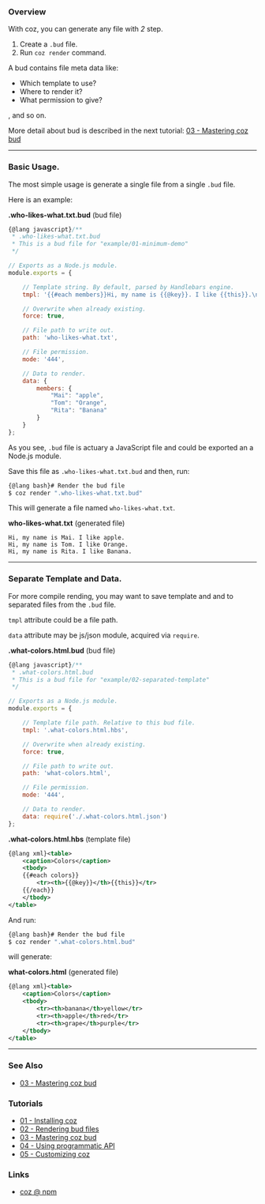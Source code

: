 ### Overview

With coz, you can generate any file with *2* step.

1. Create a `.bud` file.
2. Run `coz render` command.

A bud contains file meta data like:

+ Which template to use?
+ Where to render it?
+ What permission to give?

, and so on.

More detail about bud is described in the next tutorial: [03 - Mastering coz bud][tutorial_03_mastering_coz_bud_url]


*****

### Basic Usage.


The most simple usage is generate a single file from a single `.bud` file.

Here is an example:

**.who-likes-what.txt.bud** (bud file)
```javascript
{@lang javascript}/**
 * .who-likes-what.txt.bud
 * This is a bud file for "example/01-minimum-demo"
 */

// Exports as a Node.js module.
module.exports = {

    // Template string. By default, parsed by Handlebars engine.
    tmpl: '{{#each members}}Hi, my name is {{@key}}. I like {{this}}.\n{{/each}}',

    // Overwrite when already existing.
    force: true,

    // File path to write out.
    path: 'who-likes-what.txt',

    // File permission.
    mode: '444',

    // Data to render.
    data: {
        members: {
            "Mai": "apple",
            "Tom": "Orange",
            "Rita": "Banana"
        }
    }
};

```

As you see, `.bud` file is actuary a JavaScript file and could be exported an a Node.js module.

Save this file as `.who-likes-what.txt.bud` and then, run:

```bash
{@lang bash}# Render the bud file
$ coz render ".who-likes-what.txt.bud"
```

This will generate a file named `who-likes-what.txt`.

**who-likes-what.txt** (generated file)
```
Hi, my name is Mai. I like apple.
Hi, my name is Tom. I like Orange.
Hi, my name is Rita. I like Banana.

```

*****


### Separate Template and Data.

For more compile rending, you may want to save template and and to separated files from the `.bud` file.

`tmpl` attribute could be a file path.

`data` attribute may be js/json module, acquired via `require`.


**.what-colors.html.bud** (bud file)

```javascript
{@lang javascript}/**
 * .what-colors.html.bud
 * This is a bud file for "example/02-separated-template"
 */

// Exports as a Node.js module.
module.exports = {

    // Template file path. Relative to this bud file.
    tmpl: '.what-colors.html.hbs',

    // Overwrite when already existing.
    force: true,

    // File path to write out.
    path: 'what-colors.html',

    // File permission.
    mode: '444',

    // Data to render.
    data: require('./.what-colors.html.json')
};


```

**.what-colors.html.hbs** (template file)

```xml
{@lang xml}<table>
    <caption>Colors</caption>
    <tbody>
    {{#each colors}}
        <tr><th>{{@key}}</th>{{this}}</tr>
    {{/each}}
    </tbody>
</table>
```

And run:

```bash
{@lang bash}# Render the bud file
$ coz render ".what-colors.html.bud"
```

will generate:

**what-colors.html** (generated file)
```xml
{@lang xml}<table>
    <caption>Colors</caption>
    <tbody>
        <tr><th>banana</th>yellow</tr>
        <tr><th>apple</th>red</tr>
        <tr><th>grape</th>purple</tr>
    </tbody>
</table>
```


___

### See Also

<!-- See also start -->

+ [03 - Mastering coz bud][tutorial_03_mastering_coz_bud_url]

<!-- See also end -->


### Tutorials

<!-- Tutorials start -->

+ [01 - Installing coz][tutorial_01_installing_coz_url]
+ [02 - Rendering bud files][tutorial_02_rendering_bud_files_url]
+ [03 - Mastering coz bud][tutorial_03_mastering_coz_bud_url]
+ [04 - Using programmatic API][tutorial_04_using_programmatic_a_p_i_url]
+ [05 - Customizing coz][tutorial_05_customizing_coz_url]

<!-- Tutorials end -->

### Links

+ [coz @ npm][my_npm_url]

<!-- URLs start -->

[nodejs_url]: http://nodejs.org/
[nodejs_download_url]: https://nodejs.org/download/
[npm_url]: https://www.npmjs.com/
[nvm_url]: https://github.com/creationix/nvm
[my_npm_url]: http://www.npmjs.org/package/coz
[my_apiguide_url]: http://okunishinishi.github.io/coz/apiguide/
[tutorial_01_installing_coz_url]: tutorial-01%20-%20Installing%20coz.html
[tutorial_02_rendering_bud_files_url]: tutorial-02%20-%20Rendering%20bud%20files.html
[tutorial_03_mastering_coz_bud_url]: tutorial-03%20-%20Mastering%20coz%20bud.html
[tutorial_04_using_programmatic_a_p_i_url]: tutorial-04%20-%20Using%20programmatic%20API.html
[tutorial_05_customizing_coz_url]: tutorial-05%20-%20Customizing%20coz.html

<!-- URLs end -->